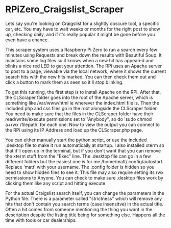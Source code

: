 # RPiZero_Craigslist_Scraper

  Lets say you're looking on Craigslist for a slightly obscure tool, a specific car, etc.
You may have to wait weeks or months for the right post to show up, checking daily, and if it's really popular it might be gone before you even have a chance.

  This scraper system uses a Raspberry Pi Zero to run a search every few minutes using Requests and break down the results with Beautiful Soup.
It maintains some log files so it knows when a new hit has appeared and blinks a nice red LED to get your attention.  The RPi uses an Apache server to post to a page, viewable via the local network, where it shows the current search hits with the new hits marked.  You can then check them out and click a button to mark them as seen so it'll stop blinking. 

To get this running, the first step is to install Apache on the RPi.  After that, the CLScraper folder goes into the root of the Apache server, which is something like /var/www/html ie wherever the index.html file is.  Then the included php and css files go in the root alongside the CLScraper folder.  You need to make sure that the files in the CLScraper folder have their read/write/execute permissions set to "Anybody", so do 'sudo chmod a+rwx /filepath' for each one.  Now to view the output you can connect to the RPi using its IP Address and load up the CLScraper.php page.

You can either manually start the python script, or use the included .desktop file to make it run automatically at startup.  I also installed xterm so that it'll open up in the terminal, but if you don't want that you can remove the xterm stuff from the "Exec" line.  The .desktop file can go in a few different folders but the easiest one is for me  /home/matt/.config/autostart.  Replace 'matt' with your username.  The .config folder is hidden so you need to show hidden files to see it. 
This file may also require setting its rwx permissions to Anyone.  You can check to make sure .desktop files work by clicking them like any script and hitting execute.

For the actual Craigslist search itself, you can change the parameters in the Python file.  There is a parameter called "strictness" which will remove any hits that don't contain you search terms (case insensitve) in the actual title.  Often a hit comes from someone mentioning the thing you want in the description despite the listing title being for something else.  Happens all the time with tools or car dealerships.
